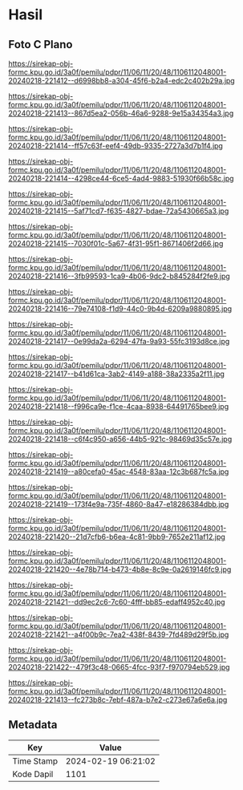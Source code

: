 # Hasil

## Foto C Plano

https://sirekap-obj-formc.kpu.go.id/3a0f/pemilu/pdpr/11/06/11/20/48/1106112048001-20240218-221412--d6998bb8-a304-45f6-b2a4-edc2c402b29a.jpg

https://sirekap-obj-formc.kpu.go.id/3a0f/pemilu/pdpr/11/06/11/20/48/1106112048001-20240218-221413--867d5ea2-056b-46a6-9288-9e15a34354a3.jpg

https://sirekap-obj-formc.kpu.go.id/3a0f/pemilu/pdpr/11/06/11/20/48/1106112048001-20240218-221414--ff57c63f-eef4-49db-9335-2727a3d7b1f4.jpg

https://sirekap-obj-formc.kpu.go.id/3a0f/pemilu/pdpr/11/06/11/20/48/1106112048001-20240218-221414--4298ce44-6ce5-4ad4-9883-51930f66b58c.jpg

https://sirekap-obj-formc.kpu.go.id/3a0f/pemilu/pdpr/11/06/11/20/48/1106112048001-20240218-221415--5af71cd7-f635-4827-bdae-72a5430665a3.jpg

https://sirekap-obj-formc.kpu.go.id/3a0f/pemilu/pdpr/11/06/11/20/48/1106112048001-20240218-221415--7030f01c-5a67-4f31-95f1-8671406f2d66.jpg

https://sirekap-obj-formc.kpu.go.id/3a0f/pemilu/pdpr/11/06/11/20/48/1106112048001-20240218-221416--3fb99593-1ca9-4b06-9dc2-b845284f2fe9.jpg

https://sirekap-obj-formc.kpu.go.id/3a0f/pemilu/pdpr/11/06/11/20/48/1106112048001-20240218-221416--79e74108-f1d9-44c0-9b4d-6209a9880895.jpg

https://sirekap-obj-formc.kpu.go.id/3a0f/pemilu/pdpr/11/06/11/20/48/1106112048001-20240218-221417--0e99da2a-6294-47fa-9a93-55fc3193d8ce.jpg

https://sirekap-obj-formc.kpu.go.id/3a0f/pemilu/pdpr/11/06/11/20/48/1106112048001-20240218-221417--b41d61ca-3ab2-4149-a188-38a2335a2f11.jpg

https://sirekap-obj-formc.kpu.go.id/3a0f/pemilu/pdpr/11/06/11/20/48/1106112048001-20240218-221418--f996ca9e-f1ce-4caa-8938-64491765bee9.jpg

https://sirekap-obj-formc.kpu.go.id/3a0f/pemilu/pdpr/11/06/11/20/48/1106112048001-20240218-221418--c6f4c950-a656-44b5-921c-98469d35c57e.jpg

https://sirekap-obj-formc.kpu.go.id/3a0f/pemilu/pdpr/11/06/11/20/48/1106112048001-20240218-221419--a80cefa0-45ac-4548-83aa-12c3b687fc5a.jpg

https://sirekap-obj-formc.kpu.go.id/3a0f/pemilu/pdpr/11/06/11/20/48/1106112048001-20240218-221419--173f4e9a-735f-4860-8a47-e18286384dbb.jpg

https://sirekap-obj-formc.kpu.go.id/3a0f/pemilu/pdpr/11/06/11/20/48/1106112048001-20240218-221420--21d7cfb6-b6ea-4c81-9bb9-7652e211af12.jpg

https://sirekap-obj-formc.kpu.go.id/3a0f/pemilu/pdpr/11/06/11/20/48/1106112048001-20240218-221420--4e78b714-b473-4b8e-8c9e-0a2619146fc9.jpg

https://sirekap-obj-formc.kpu.go.id/3a0f/pemilu/pdpr/11/06/11/20/48/1106112048001-20240218-221421--dd9ec2c6-7c60-4fff-bb85-edaff4952c40.jpg

https://sirekap-obj-formc.kpu.go.id/3a0f/pemilu/pdpr/11/06/11/20/48/1106112048001-20240218-221421--a4f00b9c-7ea2-438f-8439-7fd489d29f5b.jpg

https://sirekap-obj-formc.kpu.go.id/3a0f/pemilu/pdpr/11/06/11/20/48/1106112048001-20240218-221422--479f3c48-0665-4fcc-93f7-f970794eb529.jpg

https://sirekap-obj-formc.kpu.go.id/3a0f/pemilu/pdpr/11/06/11/20/48/1106112048001-20240218-221413--fc273b8c-7ebf-487a-b7e2-c273e67a6e6a.jpg


## Metadata

| Key        | Value               |
| ---------- | ------------------- |
| Time Stamp | 2024-02-19 06:21:02 |
| Kode Dapil | 1101                |



